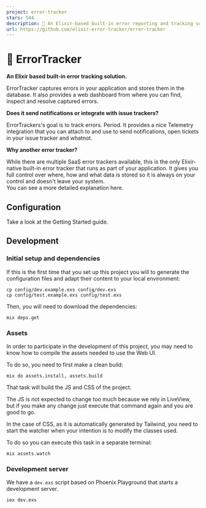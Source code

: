 ```yaml
---
project: error-tracker
stars: 544
description: 🐛 An Elixir-based built-in error reporting and tracking solution
url: https://github.com/elixir-error-tracker/error-tracker
---
```


🐛 ErrorTracker
===============

**An Elixir based built-in error tracking solution.**

ErrorTracker captures errors in your application and stores them in the database. It also provides a web dashboard from where you can find, inspect and resolve captured errors.

**Does it send notifications or integrate with issue trackers?**

ErrorTrackers's goal is to track errors. Period. It provides a nice Telemetry integration that you can attach to and use to send notifications, open tickets in your issue tracker and whatnot.

**Why another error tracker?**

While there are multiple SaaS error trackers available, this is the only Elixir-native built-in error tracker that runs as part of your application. It gives you full control over where, how and what data is stored so it is always on your control and doesn't leave your system.  
You can see a more detailed explanation here.

Configuration
-------------

Take a look at the Getting Started guide.

Development
-----------

### Initial setup and dependencies

If this is the first time that you set up this project you will to generate the configuration files and adapt their content to your local environment:

```
cp config/dev.example.exs config/dev.exs
cp config/test.example.exs config/test.exs
```

Then, you will need to download the dependencies:

```
mix deps.get
```

### Assets

In order to participate in the development of this project, you may need to know how to compile the assets needed to use the Web UI.

To do so, you need to first make a clean build:

```
mix do assets.install, assets.build
```

That task will build the JS and CSS of the project.

The JS is not expected to change too much because we rely in LiveView, but if you make any change just execute that command again and you are good to go.

In the case of CSS, as it is automatically generated by Tailwind, you need to start the watcher when your intention is to modify the classes used.

To do so you can execute this task in a separate terminal:

```
mix assets.watch
```

### Development server

We have a `dev.exs` script based on Phoenix Playground that starts a development server.

```
iex dev.exs
```
